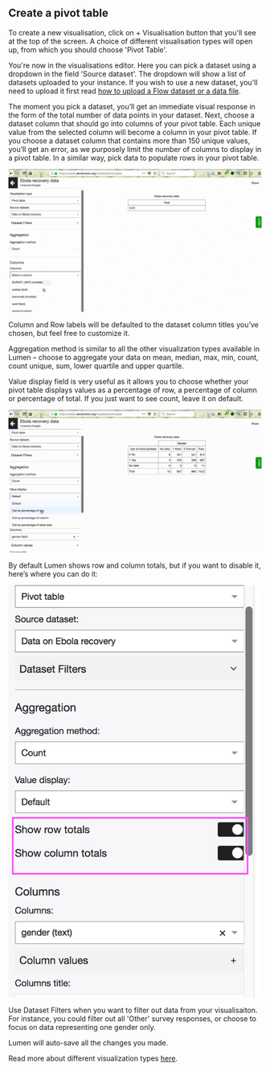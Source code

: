 ## Create a pivot table
To create a new visualisation, click on + Visualisation button that you'll see at the top of the screen. A choice of different visualisation types will open up, from which you should choose 'Pivot Table'.  

You're now in the visualisations editor. Here you can pick a dataset using a dropdown in the field 'Source dataset'. The dropdown will show a list of datasets uploaded to your instance. If you wish to use a new dataset, you'll need to upload it first read [how to upload a Flow dataset or a data file](connect.md).

The moment you pick a dataset, you’ll get an immediate visual response in the form of the total number of data points in your dataset. Next, choose a dataset column that should go into columns of your pivot table. Each unique value from the selected column will become a column in your pivot table. If you choose a dataset column that contains more than 150 unique values, you’ll get an error, as we purposely limit the number of columns to display in a pivot table. In a similar way, pick data to populate rows in your pivot table. 


 ![pivot table](media/create_pivot_1.gif)

Column and Row labels will be defaulted to the dataset column titles you’ve chosen, but feel free to customize it.

Aggregation method is similar to all the other visualization types available in Lumen – choose to aggregate your data on mean, median, max, min, count, count unique, sum, lower quartile and upper quartile.

Value display field is very useful as it allows you to choose whether your pivot table displays values as a percentage of row, a percentage of column or percentage of total. If you just want to see count, leave it on default.  

 ![pivot table](media/create_pivot_2.gif)

By default Lumen shows row and column totals, but if you want to disable it, here’s where you can do it:

![pivot table](media/create_pivot_3.png)


Use Dataset Filters when you want to filter out data from your visualisaiton. For instance, you could filter out all 'Other' survey responses, or choose to focus on data representing one gender only.

Lumen will auto-save all the changes you made.

Read more about different visualization types [here](visualize.md).  